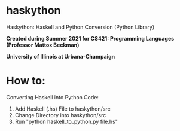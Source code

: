 # haskython
Haskython: Haskell and Python Conversion (Python Library)

**Created during Summer 2021 for CS421: Programming Languages (Professor Mattox Beckman)**

**University of Illinois at Urbana-Champaign**

# How to: 
Converting Haskell into Python Code: 
1. Add Haskell (.hs) File to haskython/src
2. Change Directory into haskython/src 
3. Run "python haskell_to_python.py file.hs" 

